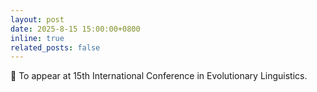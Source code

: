 ```yaml
---
layout: post
date: 2025-8-15 15:00:00+0800
inline: true
related_posts: false
---
```


 🥳  To appear at 15th International Conference in Evolutionary Linguistics.